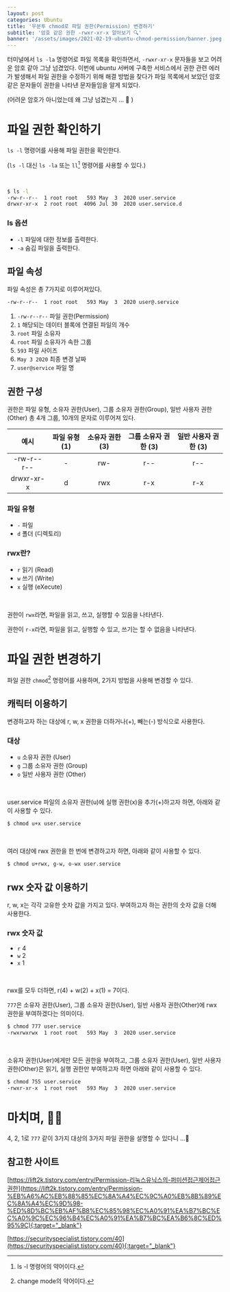 ```yaml
---
layout: post
categories: Ubuntu 
title: '우분투 chmod로 파일 권한(Permission) 변경하기'
subtitle: '암호 같은 권한 -rwxr-xr-x 알아보기 🔍'
banner: '/assets/images/2021-02-19-ubuntu-chmod-permission/banner.jpeg'
---
```


터미널에서 `ls -la` 명령어로 파일 목록을 확인하면서, `-rwxr-xr-x` 문자들을 보고 어려운 암호 같아 그냥 넘겼었다.
이번에 ubuntu 서버에 구축한 서비스에서 권한 관련 에러가 발생해서 파일 권한을 수정하기 위해 해결 방법을 찾다가 파일 목록에서 보았던 암호 같은 문자들이 권한을 나타낸 문자들임을 알게 되었다.

(어려운 암호가 아니었는데 왜 그냥 넘겼는지 ... 🤣&nbsp;)

# 파일 권한 확인하기

`ls -l` 명령어를 사용해 파일 권한을 확인한다.

(`ls -l` 대신 `ls -la` 또는 `ll`[^1] 명령어를 사용할 수 있다.)

<br>

```bash
$ ls -l
-rw-r--r--  1 root root   593 May  3  2020 user.service
drwxr-xr-x  2 root root  4096 Jul 30  2020 user.service.d
```

### ls 옵션

- `-l` 파일에 대한 정보를 출력한다.
- `-a` 숨김 파일을 출력한다.

## 파일 속성

파일 속성은 총 7가지로 이루어져있다.

```bash
-rw-r--r--  1 root root   593 May  3  2020 user@.service
```

1. `-rw-r--r--` 파일 권한(Permission)
2. `1` 해당되는 데이터 블록에 연결된 파일의 개수
3. `root` 파일 소유자
4. `root` 파일 소유자가 속한 그룹
5. `593` 파일 사이즈
6. `May 3 2020` 최종 변경 날짜
7. `user@service` 파일 명

## 권한 구성

권한은 파일 유형, 소유자 권한(User), 그룹 소유자 권한(Group), 일반 사용자 권한(Other) 총 4개 그룹, 10개의 문자로 이루어져 있다.

|예시       | 파일 유형 (1) | 소유자 권한 (3) | 그룹 소유자 권한 (3) | 일반 사용자 권한 (3) |
|:--:      |:--:        |:--:          |:--:              |:--: 	        |
|-rw-r--r--| -  	    | rw- 	       | r-- 	          | r-- 	        |
|drwxr-xr-x| d 	        | rwx 	       | r-x 	          | r-x 	        |

### 파일 유형

- `-` 파일
- `d` 폴더 (디렉토리)

### rwx란?

- `r` 읽기 (Read)
- `w` 쓰기 (Write)
- `x` 실행 (eXecute)

<br>

권한이 `rwx`라면, 파일을 읽고, 쓰고, 실행할 수 있음을 나타낸다. 

권한이 `r-x`라면, 파일을 읽고, 실행할 수 있고, 쓰기는 할 수 없음을 나타낸다. 

# 파일 권한 변경하기

파일 권한 `chmod`[^2] 명령어를 사용하며, 2가지 방법을 사용해 변경할 수 있다. 

## 캐릭터 이용하기

변경하고자 하는 대상에 r, w, x 권한을 더하거나(+), 빼는(-) 방식으로 사용한다.

### 대상

- `u` 소유자 권한 (User)
- `g` 그룹 소유자 권한 (Group)
- `o` 일반 사용자 권한 (Other)

<br>

user.service 파일의 소유자 권한(u)에 실행 권한(x)을 추가(+)하고자 하면, 아래와 같이 사용할 수 있다.

```bash
$ chmod u+x user.service
```

<br>

여러 대상에 rwx 권한을 한 번에 변경하고자 하면, 아래와 같이 사용할 수 있다.

```bash
$ chmod u+rwx, g-w, o-wx user.service
```

## rwx 숫자 값 이용하기

r, w, x는 각각 고유한 숫자 값을 가지고 있다. 부여하고자 하는 권한의 숫자 값을 더해 사용한다.

### rwx 숫자 값

- `r` 4
- `w` 2
- `x` 1

<br>

rwx를 모두 더하면, r(4) + w(2) + x(1) = 7이다.

`777`은 소유자 권한(User), 그룹 소유자 권한(User), 일반 사용자 권한(Other)에 rwx 권한을 부여하겠다는 의미이다. 

```bash
$ chmod 777 user.service
-rwxrwxrwx  1 root root   593 May  3  2020 user.service
```

<br>

소유자 권한(User)에게만 모든 권한을 부여하고, 그룹 소유자 권한(User), 일반 사용자 권한(Other)은 읽기, 실행 권한만 부여하고자 하면 아래와 같이 사용할 수 있다.

```bash
$ chmod 755 user.service
-rwxr-xr-x  1 root root   593 May  3  2020 user.service
```

# 마치며, 🙇🏻

4, 2, 1로 `777` 같이 3가지 대상의 3가지 파일 권한을 설명할 수 있다니 ...🤭

## 참고한 사이트

[https://lift2k.tistory.com/entry/Permission-리눅스유닉스의-퍼미션접근제어접근권한](https://lift2k.tistory.com/entry/Permission-%EB%A6%AC%EB%88%85%EC%8A%A4%EC%9C%A0%EB%8B%89%EC%8A%A4%EC%9D%98-%ED%8D%BC%EB%AF%B8%EC%85%98%EC%A0%91%EA%B7%BC%EC%A0%9C%EC%96%B4%EC%A0%91%EA%B7%BC%EA%B6%8C%ED%95%9C){:target="_blank"}

[https://securityspecialist.tistory.com/40](https://securityspecialist.tistory.com/40){:target="_blank"}

[^1]: ls -l 명령어의 약어이다. 

[^2]: change mode의 약어이다.